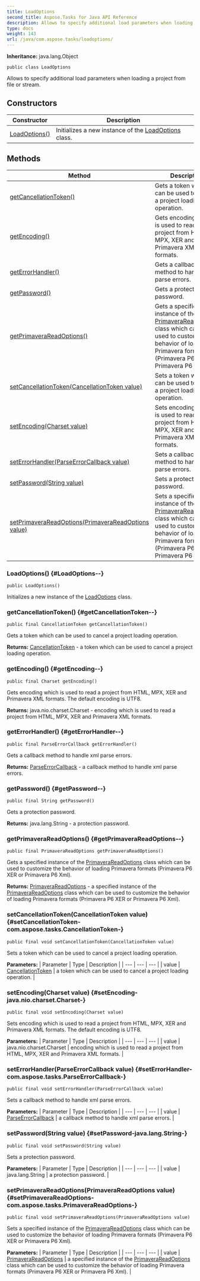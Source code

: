 ```yaml
---
title: LoadOptions
second_title: Aspose.Tasks for Java API Reference
description: Allows to specify additional load parameters when loading a project from file or stream.
type: docs
weight: 143
url: /java/com.aspose.tasks/loadoptions/
---
```


**Inheritance:**
java.lang.Object
```
public class LoadOptions
```

Allows to specify additional load parameters when loading a project from file or stream.
## Constructors

| Constructor | Description |
| --- | --- |
| [LoadOptions()](#LoadOptions--) | Initializes a new instance of the [LoadOptions](../../com.aspose.tasks/loadoptions) class. |
## Methods

| Method | Description |
| --- | --- |
| [getCancellationToken()](#getCancellationToken--) | Gets a token which can be used to cancel a project loading operation. |
| [getEncoding()](#getEncoding--) | Gets encoding which is used to read a project from HTML, MPX, XER and Primavera XML formats. |
| [getErrorHandler()](#getErrorHandler--) | Gets a callback method to handle xml parse errors. |
| [getPassword()](#getPassword--) | Gets a protection password. |
| [getPrimaveraReadOptions()](#getPrimaveraReadOptions--) | Gets a specified instance of the [PrimaveraReadOptions](../../com.aspose.tasks/primaverareadoptions) class which can be used to customize the behavior of loading Primavera formats (Primavera P6 XER or Primavera P6 Xml). |
| [setCancellationToken(CancellationToken value)](#setCancellationToken-com.aspose.tasks.CancellationToken-) | Sets a token which can be used to cancel a project loading operation. |
| [setEncoding(Charset value)](#setEncoding-java.nio.charset.Charset-) | Sets encoding which is used to read a project from HTML, MPX, XER and Primavera XML formats. |
| [setErrorHandler(ParseErrorCallback value)](#setErrorHandler-com.aspose.tasks.ParseErrorCallback-) | Sets a callback method to handle xml parse errors. |
| [setPassword(String value)](#setPassword-java.lang.String-) | Sets a protection password. |
| [setPrimaveraReadOptions(PrimaveraReadOptions value)](#setPrimaveraReadOptions-com.aspose.tasks.PrimaveraReadOptions-) | Sets a specified instance of the [PrimaveraReadOptions](../../com.aspose.tasks/primaverareadoptions) class which can be used to customize the behavior of loading Primavera formats (Primavera P6 XER or Primavera P6 Xml). |
### LoadOptions() {#LoadOptions--}
```
public LoadOptions()
```


Initializes a new instance of the [LoadOptions](../../com.aspose.tasks/loadoptions) class.

### getCancellationToken() {#getCancellationToken--}
```
public final CancellationToken getCancellationToken()
```


Gets a token which can be used to cancel a project loading operation.

**Returns:**
[CancellationToken](../../com.aspose.tasks/cancellationtoken) - a token which can be used to cancel a project loading operation.
### getEncoding() {#getEncoding--}
```
public final Charset getEncoding()
```


Gets encoding which is used to read a project from HTML, MPX, XER and Primavera XML formats. The default encoding is UTF8.

**Returns:**
java.nio.charset.Charset - encoding which is used to read a project from HTML, MPX, XER and Primavera XML formats.
### getErrorHandler() {#getErrorHandler--}
```
public final ParseErrorCallback getErrorHandler()
```


Gets a callback method to handle xml parse errors.

**Returns:**
[ParseErrorCallback](../../com.aspose.tasks/parseerrorcallback) - a callback method to handle xml parse errors.
### getPassword() {#getPassword--}
```
public final String getPassword()
```


Gets a protection password.

**Returns:**
java.lang.String - a protection password.
### getPrimaveraReadOptions() {#getPrimaveraReadOptions--}
```
public final PrimaveraReadOptions getPrimaveraReadOptions()
```


Gets a specified instance of the [PrimaveraReadOptions](../../com.aspose.tasks/primaverareadoptions) class which can be used to customize the behavior of loading Primavera formats (Primavera P6 XER or Primavera P6 Xml).

**Returns:**
[PrimaveraReadOptions](../../com.aspose.tasks/primaverareadoptions) - a specified instance of the [PrimaveraReadOptions](../../com.aspose.tasks/primaverareadoptions) class which can be used to customize the behavior of loading Primavera formats (Primavera P6 XER or Primavera P6 Xml).
### setCancellationToken(CancellationToken value) {#setCancellationToken-com.aspose.tasks.CancellationToken-}
```
public final void setCancellationToken(CancellationToken value)
```


Sets a token which can be used to cancel a project loading operation.

**Parameters:**
| Parameter | Type | Description |
| --- | --- | --- |
| value | [CancellationToken](../../com.aspose.tasks/cancellationtoken) | a token which can be used to cancel a project loading operation. |

### setEncoding(Charset value) {#setEncoding-java.nio.charset.Charset-}
```
public final void setEncoding(Charset value)
```


Sets encoding which is used to read a project from HTML, MPX, XER and Primavera XML formats. The default encoding is UTF8.

**Parameters:**
| Parameter | Type | Description |
| --- | --- | --- |
| value | java.nio.charset.Charset | encoding which is used to read a project from HTML, MPX, XER and Primavera XML formats. |

### setErrorHandler(ParseErrorCallback value) {#setErrorHandler-com.aspose.tasks.ParseErrorCallback-}
```
public final void setErrorHandler(ParseErrorCallback value)
```


Sets a callback method to handle xml parse errors.

**Parameters:**
| Parameter | Type | Description |
| --- | --- | --- |
| value | [ParseErrorCallback](../../com.aspose.tasks/parseerrorcallback) | a callback method to handle xml parse errors. |

### setPassword(String value) {#setPassword-java.lang.String-}
```
public final void setPassword(String value)
```


Sets a protection password.

**Parameters:**
| Parameter | Type | Description |
| --- | --- | --- |
| value | java.lang.String | a protection password. |

### setPrimaveraReadOptions(PrimaveraReadOptions value) {#setPrimaveraReadOptions-com.aspose.tasks.PrimaveraReadOptions-}
```
public final void setPrimaveraReadOptions(PrimaveraReadOptions value)
```


Sets a specified instance of the [PrimaveraReadOptions](../../com.aspose.tasks/primaverareadoptions) class which can be used to customize the behavior of loading Primavera formats (Primavera P6 XER or Primavera P6 Xml).

**Parameters:**
| Parameter | Type | Description |
| --- | --- | --- |
| value | [PrimaveraReadOptions](../../com.aspose.tasks/primaverareadoptions) | a specified instance of the [PrimaveraReadOptions](../../com.aspose.tasks/primaverareadoptions) class which can be used to customize the behavior of loading Primavera formats (Primavera P6 XER or Primavera P6 Xml). |

